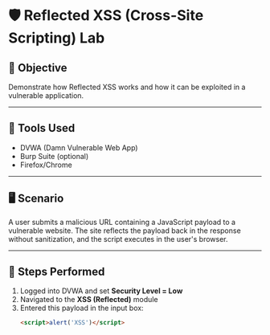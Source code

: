 # 🛡️ Reflected XSS (Cross-Site Scripting) Lab

## 🎯 Objective
Demonstrate how Reflected XSS works and how it can be exploited in a vulnerable application.

---

## 🧪 Tools Used
- DVWA (Damn Vulnerable Web App)
- Burp Suite (optional)
- Firefox/Chrome

---

## 🖥️ Scenario
A user submits a malicious URL containing a JavaScript payload to a vulnerable website. The site reflects the payload back in the response without sanitization, and the script executes in the user's browser.

---

## 🧠 Steps Performed

1. Logged into DVWA and set **Security Level = Low**
2. Navigated to the **XSS (Reflected)** module
3. Entered this payload in the input box:
   ```html
   <script>alert('XSS')</script>
